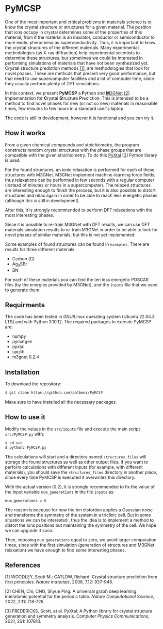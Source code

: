 # PyMCSP

One of the most important and critical problems in materials science is to know the crystal structure or structures for a given material. The position that ions occupy in crystal determines some of the properties of this material, from if the material is an insulator, conductor or semiconductor to more exotic phenomena as superconductivity. Thus, it is important to know the crystal structures of the different materials. Many experimental methodologies (as X-ray diffraction) help experimental scientists to determine these structures, but sometimes we could be interested in performing simulations of materials that have not been synthesized yet. Crystal structure prediction methods [[1]](#1), are methodologies that look for novel phases. These are methods that present very good performance, but that need to use supercomputer facilities and a lot of computer time, since they usually perform plenty of DFT simulations.

In this context, we present **PyMCSP** a **P**ython and [**M**3GNet](https://github.com/materialsvirtuallab/m3gnet) [[2]](#2) implementation for **C**rystal **S**tructure **P**rediction. This is intended to be a method to find novel phases for new (or not so new) materials in reasonable times, few minutes to few hours in a standard user's laptop.

The code is still in development, however it is functional and you can try it.

## How it works

From a given chemical compounds and stoichiometry, the program constructs random crystal structures with the phase groups that are compatible with the given stoichiometry. To do this [PyXtal](https://github.com/qzhu2017/PyXtal) [[3]](#3) Python library is used.

For the found structures, an ionic relaxation is performed for each of these structures with M3GNet. M3GNet implement machine-learning force fields, thus relaxations can be performed in few seconds with a regular computer (instead of minutes or hours in a supercomputer). The relaxed structures are interesting enough to finish the process, but it is also possible to distort structures and relax again in order to be able to reach less energetic phases (although this is still in development).

After this, it is strongly recommended to perform DFT relaxations with the most interesting phases.

Since it is possible to re-train M3GNet with DFT results, we can use DFT materials simulation results to re-train M3GNet in order to be able to look for novel phases of similar materials, but this is not yet implemented. 

Some examples of found structures can be found in `examples`. There are results for three different materials:
- Carbon (C)
- Ag<sub>3</sub>SBr
- BN

For each of these materials you can find the ten less energetic POSCAR files (by the energies provided by M3GNet), and the `inputs` file that we used to generate them.

## Requirments

The code has been tested in GNU/Linux operating system (Ubuntu 22.04.3 LTS) and with Python 3.10.12. The required packages to execute PyMCSP are: 
- numpy
- pymatgen
- pyxtal
- spglib
- m3gnet 0.2.4

## Installation

To download the repository:

```bash
$ git clone https://github.com/polbeni/PyMCSP
```

Make sure to have installed all the necessary packages.

## How to use it

Modify the values in the `src/inputs` file and execute the main script `src/PyMCSP.py` with:

```bash
$ cd src
$ python3 PyMCSP.py
```

The calculations will start and a directory named `structures_files` will storage the found structures as well as other output files. If you want to perform calculations with different inputs (for example, with different materials), you should save the `structures_files` directory in another place, since every time PyMCSP is executed it overwrites this directory.

With the actual version (0.2), it is strongly recommended to fix the value of the input variable `num_generations` in the file `inputs` as:

```
num_generations = 0
```

The reason is because for now the ion distortion applies a Gaussian noise and transforms the symmetry of the system in a triclinic cell. But in some situations we can be interested , thus the idea is to implement a method to distort the ions positions but maintaining the symmetry of the cell. We hope we can upgrade it soon.

Then, imposing `num_generations` equal to zero, we avoid larger computation times, since with the first simulation (generation of structures and M3GNet relaxation) we have enough to find some interesting phases.

## References

<a id="1">[1]</a> 
WOODLEY, Scott M.; CATLOW, Richard. Crystal structure prediction from first principles. <em>Nature materials</em>, 2008, 7.12: 937-946.

<a id="2">[2]</a> 
CHEN, Chi; ONG, Shyue Ping. A universal graph deep learning interatomic potential for the periodic table. <em>Nature Computational Science</em>, 2022, 2.11: 718-728.

<a id="3">[3]</a> 
FREDERICKS, Scott, et al. PyXtal: A Python library for crystal structure generation and symmetry analysis. <em>Computer Physics Communications</em>, 2021, 261: 107810.
